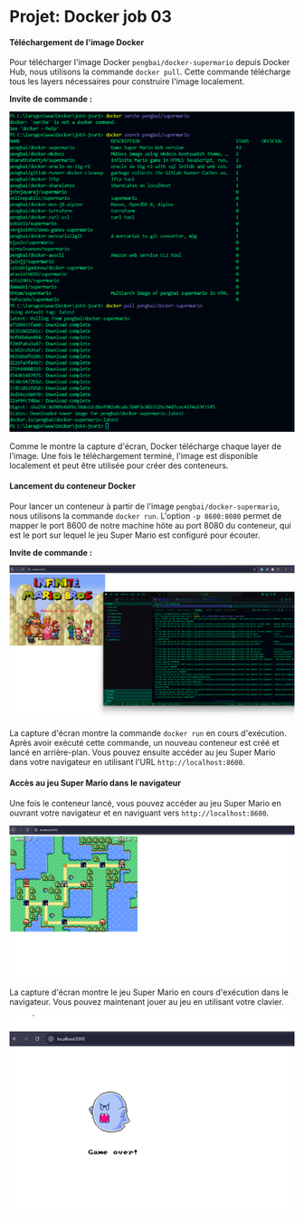 # Projet: Docker job 03

#### Téléchargement de l'image Docker

Pour télécharger l'image Docker `pengbai/docker-supermario` depuis Docker Hub, nous utilisons la commande `docker pull`. Cette commande télécharge tous les layers nécessaires pour construire l'image localement.

**Invite de commande :**


![alt text](image-Docker/image1.png)

Comme le montre la capture d'écran, Docker télécharge chaque layer de l'image. Une fois le téléchargement terminé, l'image est disponible localement et peut être utilisée pour créer des conteneurs.

#### Lancement du conteneur Docker

Pour lancer un conteneur à partir de l'image `pengbai/docker-supermario`, nous utilisons la commande `docker run`. L'option `-p 8600:8080` permet de mapper le port 8600 de notre machine hôte au port 8080 du conteneur, qui est le port sur lequel le jeu Super Mario est configuré pour écouter.

**Invite de commande :**



![alt text](image-Docker/image2.png)

La capture d'écran montre la commande `docker run` en cours d'exécution. Après avoir exécuté cette commande, un nouveau conteneur est créé et lancé en arrière-plan. Vous pouvez ensuite accéder au jeu Super Mario dans votre navigateur en utilisant l'URL `http://localhost:8600`.



#### Accès au jeu Super Mario dans le navigateur

Une fois le conteneur lancé, vous pouvez accéder au jeu Super Mario en ouvrant votre navigateur et en naviguant vers `http://localhost:8600`.

![alt text](image-Docker/image3.png)

La capture d'écran montre le jeu Super Mario en cours d'exécution dans le navigateur. Vous pouvez maintenant jouer au jeu en utilisant votre clavier.


![alt text](image-Docker/image4.png)